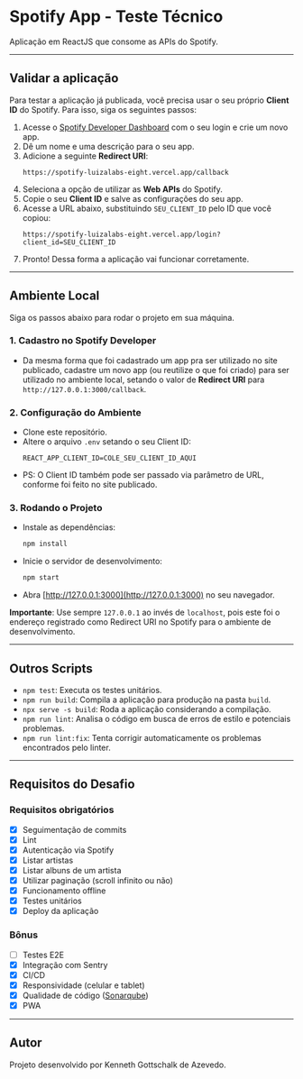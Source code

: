 # Spotify App - Teste Técnico

Aplicação em ReactJS que consome as APIs do Spotify.

---

## Validar a aplicação

Para testar a aplicação já publicada, você precisa usar o seu próprio **Client ID** do Spotify. Para isso, siga os seguintes passos:

1.  Acesse o [Spotify Developer Dashboard](https://developer.spotify.com/dashboard) com o seu login e crie um novo app.
2.  Dê um nome e uma descrição para o seu app.
3.  Adicione a seguinte **Redirect URI**:
    ```
    https://spotify-luizalabs-eight.vercel.app/callback
    ```
4.  Seleciona a opção de utilizar as **Web APIs** do Spotify.
5.  Copie o seu **Client ID** e salve as configurações do seu app.
6.  Acesse a URL abaixo, substituindo `SEU_CLIENT_ID` pelo ID que você copiou:
    ```
    https://spotify-luizalabs-eight.vercel.app/login?client_id=SEU_CLIENT_ID
    ```
7. Pronto! Dessa forma a aplicação vai funcionar corretamente.

---

## Ambiente Local

Siga os passos abaixo para rodar o projeto em sua máquina.

### 1. Cadastro no Spotify Developer

* Da mesma forma que foi cadastrado um app pra ser utilizado no site publicado, cadastre um novo app (ou reutilize o que foi criado) para ser utilizado no ambiente local, setando o valor de **Redirect URI** para `http://127.0.0.1:3000/callback`.

### 2. Configuração do Ambiente

* Clone este repositório.
* Altere o arquivo `.env` setando o seu Client ID:
    ```
    REACT_APP_CLIENT_ID=COLE_SEU_CLIENT_ID_AQUI
    ```
* PS: O Client ID também pode ser passado via parâmetro de URL, conforme foi feito no site publicado.

### 3. Rodando o Projeto

* Instale as dependências:
    ```sh
    npm install
    ```
* Inicie o servidor de desenvolvimento:
    ```sh
    npm start
    ```
* Abra [http://127.0.0.1:3000](http://127.0.0.1:3000) no seu navegador.

**Importante**: Use sempre `127.0.0.1` ao invés de `localhost`, pois este foi o endereço registrado como Redirect URI no Spotify para o ambiente de desenvolvimento.

---

## Outros Scripts

* `npm test`: Executa os testes unitários.
* `npm run build`: Compila a aplicação para produção na pasta `build`.
* `npx serve -s build`: Roda a aplicação considerando a compilação.
* `npm run lint`: Analisa o código em busca de erros de estilo e potenciais problemas.
* `npm run lint:fix`: Tenta corrigir automaticamente os problemas encontrados pelo linter.

---

## Requisitos do Desafio

### Requisitos obrigatórios

- [X] Seguimentação de commits
- [X] Lint
- [X] Autenticação via Spotify
- [X] Listar artistas
- [X] Listar albuns de um artista
- [X] Utilizar paginação (scroll infinito ou não)
- [X] Funcionamento offline
- [X] Testes unitários
- [X] Deploy da aplicação

### Bônus

- [ ] Testes E2E
- [X] Integração com Sentry
- [X] CI/CD
- [X] Responsividade (celular e tablet)
- [X] Qualidade de código ([Sonarqube](https://sonarcloud.io/code?id=kendaodeveloper_spotify-luizalabs))
- [X] PWA

---

## Autor

Projeto desenvolvido por Kenneth Gottschalk de Azevedo.
